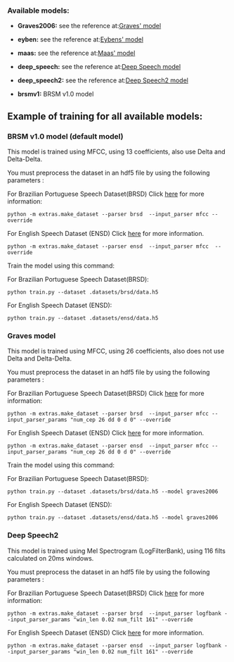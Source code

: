 ### Available models: 

- **Graves2006:** see the reference at:[Graves' model](ftp://ftp.idsia.ch/pub/juergen/icml2006.pdf)

- **eyben:** see the reference at:[Eybens' model](http://ieeexplore.ieee.org/abstract/document/5373257/)

- **maas:** see the reference at:[Maas' model](http://www.aclweb.org/anthology/N15-1038)


- **deep_speech:** see the reference at:[Deep Speech model](https://arxiv.org/abs/1412.5567)


- **deep_speech2:** see the reference at:[Deep Speech2 model](https://arxiv.org/abs/1512.02595)

- **brsmv1:** BRSM v1.0 model


## Example of training for all available models:



### BRSM v1.0 model (default model)

This model is trained using MFCC, using 13 coefficients, also  use Delta and Delta-Delta.

You must preprocess the dataset in an hdf5 file by using the following parameters :

For Brazilian Portuguese Speech Dataset(BRSD) Click [here](datasets.md) for more information:
```
python -m extras.make_dataset --parser brsd  --input_parser mfcc --override

```

For English Speech Dataset (ENSD) Click [here](docs/datasets.md) for more information.
```
python -m extras.make_dataset --parser ensd  --input_parser mfcc  --override

```

Train the model using this command:

For Brazilian Portuguese Speech Dataset(BRSD):

```   
python train.py --dataset .datasets/brsd/data.h5 

```
For English Speech Dataset (ENSD):


```   
python train.py --dataset .datasets/ensd/data.h5 

```


### Graves model

This model is trained using MFCC, using 26 coefficients, also does not use Delta and Delta-Delta.

You must preprocess the dataset in an hdf5 file by using the following parameters :

For Brazilian Portuguese Speech Dataset(BRSD) Click [here](datasets.md) for more information:
```
python -m extras.make_dataset --parser brsd  --input_parser mfcc --input_parser_params "num_cep 26 dd 0 d 0" --override

```

For English Speech Dataset (ENSD) Click [here](docs/datasets.md) for more information.
```
python -m extras.make_dataset --parser ensd  --input_parser mfcc --input_parser_params "num_cep 26 dd 0 d 0" --override

```


Train the model using this command:

For Brazilian Portuguese Speech Dataset(BRSD):

```   
python train.py --dataset .datasets/brsd/data.h5 --model graves2006

```
For English Speech Dataset (ENSD):


```   
python train.py --dataset .datasets/ensd/data.h5 --model graves2006

```



### Deep Speech2

This model is trained using  Mel Spectrogram (LogFilterBank), using 116 filts  calculated on 20ms windows.

You must preprocess the dataset in an hdf5 file by using the following parameters :

For Brazilian Portuguese Speech Dataset(BRSD) Click [here](datasets.md) for more information:
```
python -m extras.make_dataset --parser brsd  --input_parser logfbank --input_parser_params "win_len 0.02 num_filt 161" --override

```

For English Speech Dataset (ENSD) Click [here](docs/datasets.md) for more information.
```
python -m extras.make_dataset --parser ensd  --input_parser logfbank --input_parser_params "win_len 0.02 num_filt 161" --override


```








